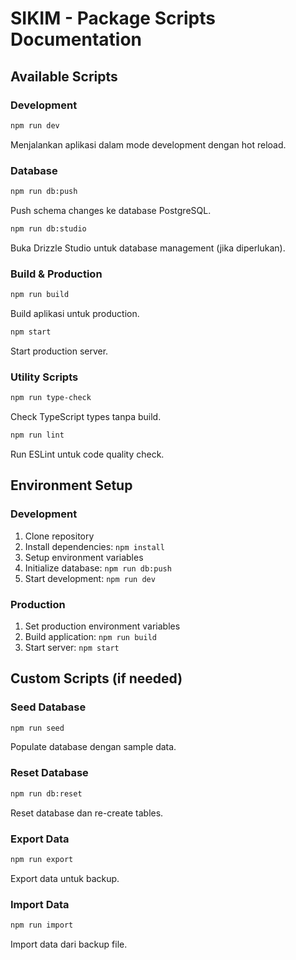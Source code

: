 # SIKIM - Package Scripts Documentation

## Available Scripts

### Development
```bash
npm run dev
```
Menjalankan aplikasi dalam mode development dengan hot reload.

### Database
```bash
npm run db:push
```
Push schema changes ke database PostgreSQL.

```bash
npm run db:studio
```
Buka Drizzle Studio untuk database management (jika diperlukan).

### Build & Production
```bash
npm run build
```
Build aplikasi untuk production.

```bash
npm start
```
Start production server.

### Utility Scripts
```bash
npm run type-check
```
Check TypeScript types tanpa build.

```bash
npm run lint
```
Run ESLint untuk code quality check.

## Environment Setup

### Development
1. Clone repository
2. Install dependencies: `npm install`
3. Setup environment variables
4. Initialize database: `npm run db:push`
5. Start development: `npm run dev`

### Production
1. Set production environment variables
2. Build application: `npm run build`
3. Start server: `npm start`

## Custom Scripts (if needed)

### Seed Database
```bash
npm run seed
```
Populate database dengan sample data.

### Reset Database
```bash
npm run db:reset
```
Reset database dan re-create tables.

### Export Data
```bash
npm run export
```
Export data untuk backup.

### Import Data
```bash
npm run import
```
Import data dari backup file.
